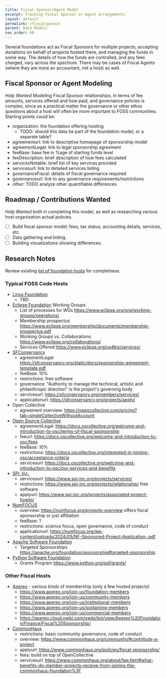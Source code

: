 ```yaml
---
title: Fiscal Sponsor/Agent Model
excerpt: Tracking Fiscal Sponsor or Agent arrangements
layout: default
permalink: /fiscalsponsor
parent: Data Models
nav_order: 60
---
```


Several foundations act as Fiscal Sponsors for multiple projects; accepting donations on behalf of projects hosted there, and managing the funds in some way.  The details of how the funds are controlled, and any fees charged, vary across the spectrum.  There may be cases of Fiscal Agents (where they are more an accountant, not a host) as well.

## Fiscal Sponsor or Agent Modeling

*Help Wanted* Modeling Fiscal Sponsor relationships, in terms of fee amounts, services offered and how paid, and governance policies is complex, since as a practical matter the governance or other ethos questions about a host will often be more important to FOSS communities.  Starting points could be:

- organization: the foundation offering hosting
  - TODO: should this data be part of the foundation model, or a separate table?
- agreementurl: link to descriptive homepage of sponsorship model
- agreementLegal: link to legal sponsorship agreement
- feeBase: base fee in %age of starting funds level
- feeDescription: brief description of how fees calculated
- servicesNotable: brief list of key services provided
- servicesurl: link to detailed services listing
- governanceFiscal: details of fiscal governance required
- governanceurl: link to any governance requirements/restrictions
- *other*: TODO analyze other quantifiable differences

## Roadmap / Contributions Wanted

*Help Wanted* both in completing this model, as well as researching various host organization actual policies.  

- [ ] Build fiscal sponsor model; fees, tax status, accounting details, services, etc.
- [ ] Data gathering and linting.
- [ ] Building visualizations showing differences.

## Research Notes

Review existing [list of foundation hosts](https://fossfoundation.info/categories#fiscalHost) for completness.

### Typical FOSS Code Hosts

- [Linux Foundation](https://fossfoundation.info/foundations/lf)
  - TBD
- [Eclipse Foundation](https://fossfoundation.info/foundations/eclipse) Working Groups
  - List of processes for WGs https://www.eclipse.org/org/working-groups/operations/ 
  - Membership prospectus https://www.eclipse.org/membership/documents/membership-prospectus.pdf
  - Working Groups vs. Collaborations https://www.eclipse.org/collaborations/
  - Services Offered https://www.eclipse.org/os4biz/services/
- [SFConservancy](https://fossfoundation.info/foundations/sfc)
  - agreementLegal: https://sfconservancy.org/static/docs/sponsorship-agreement-template.pdf
  - feeBase: 10%
  - restrictions: free software
  - governance: "Authority to manage the technical, artistic and philanthropic direction" is the project's governing body
  - servicesurl: https://sfconservancy.org/members/services/
  - applicationurl: https://sfconservancy.org/projects/apply/
- Open Collective
  - agreement overview: https://opencollective.com/pricing?tab=singleCollectiveWithoutAccount
- [Open Source Collective](https://fossfoundation.info/foundations/osc)
  - agreementLegal: https://docs.oscollective.org/welcome-and-introduction-to-osc/terms-of-fiscal-sponsorship
  - feeurl: https://docs.oscollective.org/welcome-and-introduction-to-osc/fees
  - feeBase: 10%
  - restrictions: https://docs.oscollective.org/interested-in-joining-osc/acceptance-criteria
  - servicesurl: https://docs.oscollective.org/welcome-and-introduction-to-osc/our-services-and-benefits
- [SPI, Inc.](https://fossfoundation.info/foundations/spi)
  - servicesurl: https://www.spi-inc.org/projects/services/
  - restrictions: https://www.spi-inc.org/projects/relationship/ free software
  - applyurl: https://www.spi-inc.org/projects/associated-project-howto/
- [NumFOCUS](https://fossfoundation.info/foundations/numfocus)
  - overview: https://numfocus.org/projects-overview offers fiscal sponsorship or just affiliation
  - feeBase: ?
  - restrictions: science focus, open governance, code of conduct
  - applicationurl: https://numfocus.org/wp-content/uploads/2024/05/NF-Sponsored-Project-Application-.pdf
- [Apache Software Foundation](https://fossfoundation.info/foundations/asf)
  - Targeted Sponsorships https://apache.org/foundation/sponsorship#targeted-sponsorship
- [Python Software Foundation](https://fossfoundation.info/foundations/python)
  - Grants Program https://www.python.org/psf/grants/

### Other Fiscal Hosts

- [Apereo](https://fossfoundation.info/foundations/apereo) - various kinds of membership (only a few hosted projects)
  - https://www.apereo.org/join-us/foundation-members
  - https://www.apereo.org/join-us/community-members
  - https://www.apereo.org/join-us/institutional-members
  - https://www.apereo.org/join-us/sustaining-members
  - https://www.apereo.org/join-us/commercial-members
  - https://apereo.cloud.xwiki.com/xwiki/bin/view/Apereo%20Foundation/Finance/Fiscal%20Sponsorship/
- [CommonHaus](https://fossfoundation.info/foundations/commonhaus)
  - restrictions: basic community governance, code of conduct
  - overview: https://www.commonhaus.org/community/#contribute-a-project
  - applyurl: https://www.commonhaus.org/policies/fiscal-sponsorship/
  - fees: build on top of OpenCollective
  - servicesurl: https://www.commonhaus.org/about/faq.html#what-benefits-do-member-projects-receive-from-joining-the-commonhaus-foundation%3F

